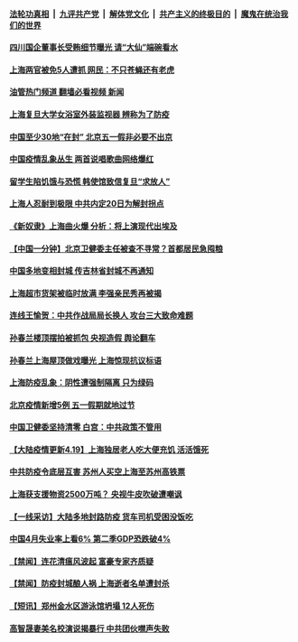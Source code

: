 ####  [法轮功真相](../../../../basic/blob/master/README.md?t=04191731) &nbsp;|&nbsp; [九评共产党](../../../../9ping.md/blob/master/README.md?t=04191731) &nbsp;|&nbsp; [解体党文化](../../../../jtdwh.md/blob/master/README.md?t=04191731)  &nbsp;|&nbsp; [共产主义的终极目的](../../../../gczydzjmd.md/blob/master/README.md?t=04191731) &nbsp;|&nbsp; [魔鬼在统治我们的世界](../../../../mgztzwmdsj.md/blob/master/README.md?t=04191731) 

#### [四川国企董事长受贿细节曝光 请“大仙”端碗看水](../pages/prog204/a103404235.md?t=04191731) 

#### [上海两官被免5人遭抓 网民：不只苍蝇还有老虎](../pages/prog204/a103404193.md?t=04191731) 

#### [油管热门频道 翻墙必看视频 新闻](http://78.141.244.201:81/youtube.html?04191731)


#### [上海复旦大学女浴室外装监视器 辨称为了防疫](../pages/prog204/a103404198.md?t=04191731) 

#### [中国至少30地“在封” 北京五一假非必要不出京](../pages/prog204/a103404172.md?t=04191731) 

#### [中国疫情乱象丛生 两首说唱歌曲网络爆红](../pages/prog204/a103404178.md?t=04191731) 

#### [留学生陷饥饿与恐慌 韩使馆致信复旦“求放人”](../pages/prog204/a103404082.md?t=04191731) 

#### [上海人忍耐到极限 中共内定20日为解封拐点](../pages/prog204/a103403939.md?t=04191731) 

#### [《新奴隶》上海曲火爆 分析：将上演现代出埃及](../pages/prog204/a103403836.md?t=04191731) 

#### [【中国一分钟】北京卫健委主任被查不寻常？首都居民急囤粮](../pages/prog204/a103403821.md?t=04191731) 

#### [中国多地变相封城 传吉林省封城不再通知](../pages/prog204/a103403866.md?t=04191731) 

#### [上海超市货架被临时放满 李强亲民秀再被揭](../pages/prog204/a103403953.md?t=04191731) 

#### [连线王愉贺：中共作战局局长换人 攻台三大致命难题](../pages/prog204/a103403995.md?t=04191731) 

#### [孙春兰楼顶摆拍被抓包 央视造假 舆论翻车](../pages/prog204/a103403959.md?t=04191731) 

#### [孙春兰上海屋顶做戏曝光 上海惊现抗议标语](../pages/prog204/a103403943.md?t=04191731) 

#### [上海防疫乱象：阴性遭强制隔离 只为绿码](../pages/prog204/a103403928.md?t=04191731) 

#### [北京疫情新增5例 五一假期就地过节](../pages/prog204/a103403877.md?t=04191731) 

#### [中国卫健委坚持清零 白宫：中共政策不管用](../pages/prog204/a103403918.md?t=04191731) 

#### [【大陆疫情更新4.19】上海独居老人吃大便充饥 活活饿死](../pages/prog204/a103397158.md?t=04191731) 


#### [中共防疫令底层互害 苏州人买空上海至苏州高铁票](../pages/prog204/a103403839.md?t=04191731) 

#### [上海获支援物资2500万吨？ 央视牛皮吹破遭嘲讽](../pages/prog204/a103403823.md?t=04191731) 

#### [【一线采访】大陆多地封路防疫 货车司机受困没饭吃](../pages/prog204/a103403757.md?t=04191731) 


#### [中国4月失业率上看6% 第二季GDP恐跌破4%](../pages/prog204/a103403717.md?t=04191731) 


#### [【禁闻】连花清瘟风波起 富豪专家齐质疑](../pages/prog204/a103403612.md?t=04191731) 

#### [【禁闻】防疫封城酿人祸 上海逝者名单遭封杀](../pages/prog204/a103403597.md?t=04191731) 

#### [【短讯】郑州金水区游泳馆坍塌 12人死伤](../pages/prog204/a103403591.md?t=04191731) 

#### [高智晟妻美名校演说揭暴行 中共团伙噤声失败](../pages/prog204/a103403579.md?t=04191731) 

<img src='http://gfw-breaker.win/goodnews/indexes/prog204.md' width='0px' height='0px'/>
